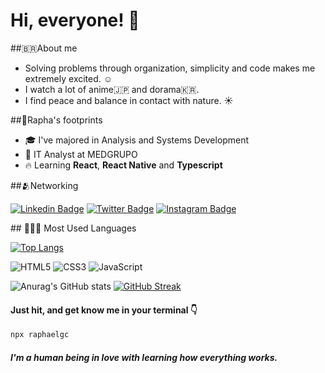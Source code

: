 <h1> Hi, everyone!  👀</h1> 

##🇧🇷About me

- Solving problems through organization, simplicity and code makes me extremely excited.  ☺️
- I watch a lot of anime🇯🇵 and dorama🇰🇷.
- I find peace and balance in contact with nature.  ☀️

##👣Rapha's footprints

- 🎓 I've majored in Analysis and Systems Development
- 🌵 IT Analyst at MEDGRUPO 
- 🔥 Learning **React**, **React Native** and **Typescript**

##🫂Networking

[![Linkedin Badge](https://img.shields.io/badge/-0077B5?style=for-the-badge&logo=linkedin&logoColor=white&Linkedin&logoColor=white&link=https://www.linkedin.com/in/raphael-gc)](https://www.linkedin.com/in/raphael-gc)
[![Twitter Badge](https://img.shields.io/badge/-1DA1F2?style=for-the-badge&logo=twitter&logoColor=white&link=https://www.twitter.com/_raphaelgc)](https://www.twitter.com/_raphaelgc) 
[![Instagram Badge](https://img.shields.io/badge/-E4405F?style=for-the-badge&logo=instagram&logoColor=white&link=https://instagram.com/_raphaelgc)](https://instagram.com/_raphaelgc)

## 🧑🏾‍💻 Most Used Languages 
  
 [![Top Langs](https://github-readme-stats.vercel.app/api/top-langs/?username=lorena-mattos&layout=compact&theme=radical)](https://github.com/lorena-mattos/github-readme-stats) 
  
 ![HTML5](https://img.shields.io/badge/-E34F26?style=for-the-badge&logo=html5&logoColor=white) 
 ![CSS3](https://img.shields.io/badge/-1572B6?style=for-the-badge&logo=css3&logoColor=white) 
 ![JavaScript](https://img.shields.io/badge/-323330?style=for-the-badge&logo=javascript&logoColor=F7DF1E)

![Anurag's GitHub stats](https://github-readme-stats.vercel.app/api?username=Raphael-GC&show_icons=true&theme=radical) [![GitHub Streak](http://github-readme-streak-stats.herokuapp.com?user=Raphael-GC&theme=radical&date_format=j%20M%5B%20Y%5D)](https://git.io/streak-stats)

<h4>Just hit, and get know me in your terminal 👇</h4>

```sh
npx raphaelgc
```

 <h5>I'm a human being in love with learning how everything works.</h5> 
